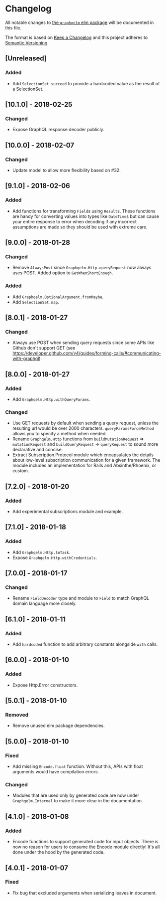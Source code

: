 # Changelog

All notable changes to
[the `graphqelm` elm package](http://package.elm-lang.org/packages/dillonkearns/graphqelm/latest)
will be documented in this file.

The format is based on [Keep a Changelog](http://keepachangelog.com/en/1.0.0/)
and this project adheres to [Semantic Versioning](http://semver.org/spec/v2.0.0.html).

## [Unreleased]

### Added

* Add `SelectionSet.succeed` to provide a hardcoded value as the result of a
  SelectionSet.

## [10.1.0] - 2018-02-25

### Changed

* Expose GraphQL response decoder publicly.

## [10.0.0] - 2018-02-07

### Changed

* Update model to allow more flexibility based on #32.

## [9.1.0] - 2018-02-06

### Added

* Add functions for transforming `Field`s using `Result`s. These functions are
  handy for converting values into types like `DateTime`s but can cause your
  entire response to error when decoding if any incorrect assumptions are made
  so they should be used with extreme care.

## [9.0.0] - 2018-01-28

### Changed

* Remove `AlwaysPost` since `Graphqelm.Http.queryRequest` now always uses POST.
  Added option to `GetWhenShortEnough`.

### Added

* Add `Graphqelm.OptionalArgument.fromMaybe`.
* Add `SelectionSet.map`.

## [8.0.1] - 2018-01-27

### Changed

* Always use POST when sending query requests since some APIs like Github don't
  support GET (see https://developer.github.com/v4/guides/forming-calls/#communicating-with-graphql).

## [8.0.0] - 2018-01-27

### Added

* Add `Graphqelm.Http.withQueryParams`.

### Changed

* Use GET requests by default when sending a query request, unless the resulting
  url would be over 2000 characters. `queryParamsForceMethod` allows you to specify a method when needed.
* Rename `Graphqelm.Http` functions from `buildMutationRequest` => `mutationRequest`
  and `buildQueryRequest` => `queryRequest` to sound more declarative and concise.
* Extract Subscription.Protocol module which encapsulates the details about
  low-level subscription communication for a given framework. The module includes
  an implementation for Rails and Absinthe/Rhoenix, or custom.

## [7.2.0] - 2018-01-20

### Added

* Add experimental subscriptions module and example.

## [7.1.0] - 2018-01-18

### Added

* Add `Graphqelm.Http.toTask`.
* Expose `Graphqelm.Http.withCredentials`.

## [7.0.0] - 2018-01-17

### Changed

* Rename `FieldDecoder` type and module to `Field` to match GraphQL domain language more closely.

## [6.1.0] - 2018-01-11

### Added

* Add `hardcoded` function to add arbitrary constants alongside `with` calls.

## [6.0.0] - 2018-01-10

### Added

* Expose Http.Error constructors.

## [5.0.1] - 2018-01-10

### Removed

* Remove unused elm package dependencies.

## [5.0.0] - 2018-01-10

### Fixed

* Add missing `Encode.float` function. Without this, APIs with float arguments
  would have compilation errors.

### Changed

* Modules that are used only by generated code are now under `Graphqelm.Internal`
  to make it more clear in the documentation.

## [4.1.0] - 2018-01-08

### Added

* Encode functions to support generated code for input objects.
  There is now no reason for users to consume the Encode module directly! It's
  all done under the hood by the generated code.

## [4.0.1] - 2018-01-07

### Fixed

* Fix bug that excluded arguments when serializing leaves in document.
